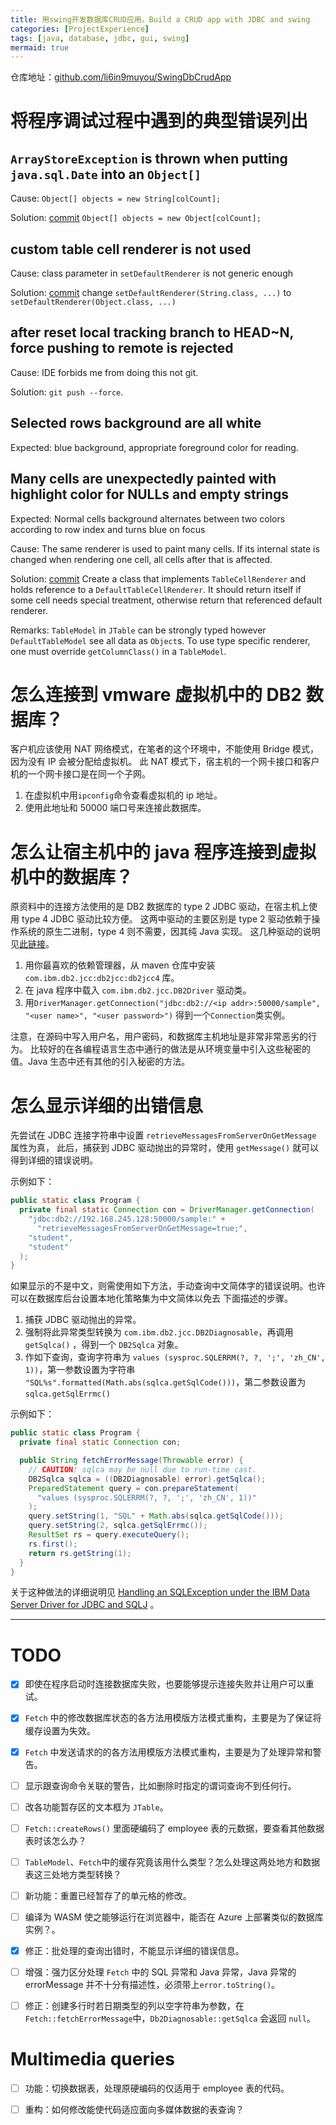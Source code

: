 ```yaml
---
title: 用swing开发数据库CRUD应用。Build a CRUD app with JDBC and swing
categories: [ProjectExperience]
tags: [java, database, jdbc, gui, swing]
mermaid: true
---
```


仓库地址：[github.com/li6in9muyou/SwingDbCrudApp](https://github.com/li6in9muyou/SwingDbCrudApp)

# 将程序调试过程中遇到的典型错误列出

## `ArrayStoreException` is thrown when putting `java.sql.Date` into an `Object[]`

Cause: `Object[] objects = new String[colCount];`

Solution:
[commit](https://github.com/li6in9muyou/SwingDbCrudApp/commit/9240a4af)
`Object[] objects = new Object[colCount];`

## custom table cell renderer is not used

Cause: class parameter in `setDefaultRenderer` is not generic enough

Solution:
[commit](https://github.com/li6in9muyou/SwingDbCrudApp/commit/885adbe)
change `setDefaultRenderer(String.class, ...)` to `setDefaultRenderer(Object.class, ...)`

## after reset local tracking branch to HEAD~N, force pushing to remote is rejected

Cause: IDE forbids me from doing this not git.

Solution: `git push --force`.

## Selected rows background are all white

Expected: blue background, appropriate foreground color for reading.

## Many cells are unexpectedly painted with highlight color for NULLs and empty strings

Expected: Normal cells background alternates between two colors according to row index and
turns blue on focus

Cause: The same renderer is used to paint many cells. If its internal state is changed
when rendering one cell, all cells after that is affected.

Solution:
[commit](https://github.com/li6in9muyou/SwingDbCrudApp/commit/9e848fa7)
Create a class that implements `TableCellRenderer` and holds reference to a
`DefaultTableCellRenderer`. It should return itself if some cell needs special treatment, otherwise
return that referenced default renderer.

Remarks: `TableModel` in `JTable` can be strongly typed however `DefaultTableModel` see all
data as `Object`s. To use type specific renderer, one must override `getColumnClass()` in
a `TableModel`.

# 怎么连接到 vmware 虚拟机中的 DB2 数据库？

客户机应该使用 NAT 网络模式，在笔者的这个环境中，不能使用 Bridge 模式，因为没有 IP 会被分配给虚拟机。
此 NAT 模式下，宿主机的一个网卡接口和客户机的一个网卡接口是在同一个子网。

1. 在虚拟机中用`ipconfig`命令查看虚拟机的 ip 地址。
2. 使用此地址和 50000 端口号来连接此数据库。

# 怎么让宿主机中的 java 程序连接到虚拟机中的数据库？

原资料中的连接方法使用的是 DB2 数据库的 type 2 JDBC 驱动，在宿主机上使用 type 4 JDBC 驱动比较方便。
这两中驱动的主要区别是 type 2 驱动依赖于操作系统的原生二进制，type 4 则不需要，因其纯 Java 实现。
这几种驱动的说明见[此链接](https://www.ibm.com/docs/en/db2/9.7?topic=apis-supported-drivers-jdbc-sqlj)。

1. 用你最喜欢的依赖管理器，从 maven 仓库中安装 `com.ibm.db2.jcc:db2jcc:db2jcc4` 库。
2. 在 java 程序中载入 `com.ibm.db2.jcc.DB2Driver` 驱动类。
3. 用`DriverManager.getConnection("jdbc:db2://<ip addr>:50000/sample", "<user name>", "<user password>")`
   得到一个`Connection`类实例。

注意，在源码中写入用户名，用户密码，和数据库主机地址是非常非常恶劣的行为。
比较好的在各编程语言生态中通行的做法是从环境变量中引入这些秘密的值。Java 生态中还有其他的引入秘密的方法。

# 怎么显示详细的出错信息

先尝试在 JDBC 连接字符串中设置 `retrieveMessagesFromServerOnGetMessage` 属性为真，
此后，捕获到 JDBC 驱动抛出的异常时，使用 `getMessage()` 就可以得到详细的错误说明。

示例如下：

```java
public static class Program {
  private final static Connection con = DriverManager.getConnection(
    "jdbc:db2://192.168.245.128:50000/sample:" +
      "retrieveMessagesFromServerOnGetMessage=true;",
    "student",
    "student"
  );
}
```

如果显示的不是中文，则需使用如下方法，手动查询中文简体字的错误说明。也许可以在数据库后台设置本地化策略集为中文简体以免去
下面描述的步骤。

1. 捕获 JDBC 驱动抛出的异常。
2. 强制将此异常类型转换为 `com.ibm.db2.jcc.DB2Diagnosable`，再调用 `getSqlca()` ，得到一个 `DB2Sqlca` 对象。
3. 作如下查询，查询字符串为 `values (sysproc.SQLERRM(?, ?, ';', 'zh_CN', 1))`，第一参数设置为字符串
   `"SQL%s".formatted(Math.abs(sqlca.getSqlCode()))`，第二参数设置为`sqlca.getSqlErrmc()`

示例如下：

```java
public static class Program {
  private final static Connection con;

  public String fetchErrorMessage(Throwable error) {
    // CAUTION! sqlca may be null due to run-time cast.
    DB2Sqlca sqlca = ((DB2Diagnosable) error).getSqlca();
    PreparedStatement query = con.prepareStatement(
      "values (sysproc.SQLERRM(?, ?, ';', 'zh_CN', 1))"
    );
    query.setString(1, "SQL" + Math.abs(sqlca.getSqlCode()));
    query.setString(2, sqlca.getSqlErrmc());
    ResultSet rs = query.executeQuery();
    rs.first();
    return rs.getString(1);
  }
}
```

关于这种做法的详细说明见
[Handling an SQLException under the IBM Data Server Driver for JDBC and SQLJ](https://www.ibm.com/docs/en/db2/9.7?topic=ewudsdjs-handling-sqlexception-under-data-server-driver-jdbc-sqlj)
。

---

# TODO

- [x] 即使在程序启动时连接数据库失败，也要能够提示连接失败并让用户可以重试。

- [x] `Fetch` 中的修改数据库状态的各方法用模版方法模式重构，主要是为了保证将缓存设置为失效。

- [x] `Fetch` 中发送请求的的各方法用模版方法模式重构，主要是为了处理异常和警告。

- [ ] 显示跟查询命令关联的警告，比如删除时指定的谓词查询不到任何行。

- [ ] 改各功能暂存区的文本框为 `JTable`。

- [ ] `Fetch::createRows()` 里面硬编码了 employee 表的元数据，要查看其他数据表时该怎么办？

- [ ] `TableModel`、`Fetch`中的缓存究竟该用什么类型？怎么处理这两处地方和数据表这三处地方类型转换？

- [ ] 新功能：重置已经暂存了的单元格的修改。

- [ ] 编译为 WASM 使之能够运行在浏览器中，能否在 Azure 上部署类似的数据库实例？。

- [x] 修正：批处理的查询出错时，不能显示详细的错误信息。

- [ ] 增强：强力区分处理 `Fetch` 中的 SQL 异常和 Java 异常，Java 异常的 errorMessage
      并不十分有描述性，必须带上`error.toString()`。

- [ ] 修正：创建多行时若日期类型的列以空字符串为参数，在`Fetch::fetchErrorMessage`中，`Db2Diagnosable::getSqlca`
      会返回 `null`。

# Multimedia queries

- [ ] 功能：切换数据表，处理原硬编码的仅适用于 employee 表的代码。

- [ ] 重构：如何修改能使代码适应面向多媒体数据的表查询？
